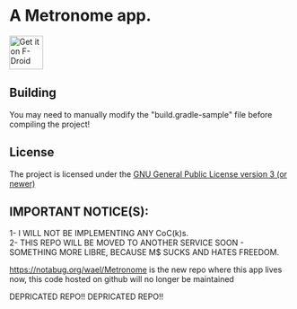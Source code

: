 # A Metronome app.

[<img src="https://f-droid.org/badge/get-it-on.png" alt="Get it on F-Droid" height="60">](https://f-droid.org/app/tk.radioactivemineral.metronome)

## Building
You may need to manually modify the "build.gradle-sample" file before compiling the project!

## License
The project is licensed under the [GNU General Public License version 3 (or newer)](https://github.com/waelk10/Metronome/blob/master/LICENSE)  

## IMPORTANT NOTICE(S):
1- I WILL NOT BE IMPLEMENTING ANY CoC(k)s.  
2- THIS REPO WILL BE MOVED TO ANOTHER SERVICE SOON - SOMETHING MORE LIBRE, BECAUSE M$ SUCKS AND HATES FREEDOM.


https://notabug.org/wael/Metronome is the new repo where this app lives now, this code hosted on github will no longer be maintained

DEPRICATED REPO!!
DEPRICATED REPO!!
